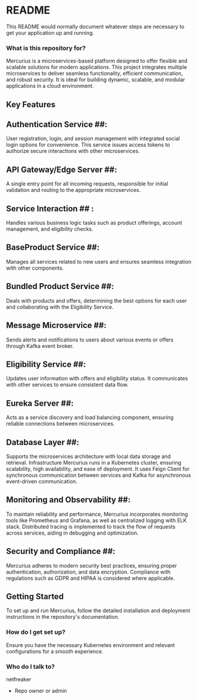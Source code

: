 # README #

This README would normally document whatever steps are necessary to get your application up and running.

### What is this repository for? ###

Mercurius is a microservices-based platform designed to offer flexible and scalable solutions for modern applications. This project integrates multiple microservices to deliver seamless functionality, efficient communication, and robust security. It is ideal for building dynamic, scalable, and modular applications in a cloud environment.

## Key Features ##
## Authentication Service ##:

User registration, login, and session management with integrated social login options for convenience.
This service issues access tokens to authorize secure interactions with other microservices.

## API Gateway/Edge Server ##:

A single entry point for all incoming requests, responsible for initial validation and routing to the appropriate microservices.

## Service Interaction ## :

Handles various business logic tasks such as product offerings, account management, and eligibility checks.


## BaseProduct Service ##: 

Manages all services related to new users and ensures seamless integration with other components.

## Bundled Product Service ##:

Deals with products and offers, determining the best options for each user and collaborating with the Eligibility Service.

## Message Microservice ##: 

Sends alerts and notifications to users about various events or offers through Kafka event broker.

## Eligibility Service ##: 

Updates user information with offers and eligibility status. It communicates with other services to ensure consistent data flow.

## Eureka Server ##: 

Acts as a service discovery and load balancing component, ensuring reliable connections between microservices.
## Database Layer ##: 

Supports the microservices architecture with local data storage and retrieval.
Infrastructure
Mercurius runs in a Kubernetes cluster, ensuring scalability, high availability, and ease of deployment. It uses Feign Client for synchronous communication between services and Kafka for asynchronous event-driven communication.

## Monitoring and Observability ##:
To maintain reliability and performance, Mercurius incorporates monitoring tools like Prometheus and Grafana, as well as centralized logging with ELK stack. Distributed tracing is implemented to track the flow of requests across services, aiding in debugging and optimization.

## Security and Compliance ##:
Mercurius adheres to modern security best practices, ensuring proper authentication, authorization, and data encryption. Compliance with regulations such as GDPR and HIPAA is considered where applicable.

## Getting Started ##
To set up and run Mercurius, follow the detailed installation and deployment instructions in the repository's documentation. 


### How do I get set up? ##
Ensure you have the necessary Kubernetes environment and relevant configurations for a smooth experience.


### Who do I talk to? ###
netfreaker
* Repo owner or admin
